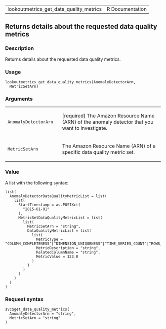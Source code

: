 <table style="width: 100%;">
<tbody>
<tr class="odd">
<td>lookoutmetrics_get_data_quality_metrics</td>
<td style="text-align: right;">R Documentation</td>
</tr>
</tbody>
</table>

## Returns details about the requested data quality metrics

### Description

Returns details about the requested data quality metrics.

### Usage

    lookoutmetrics_get_data_quality_metrics(AnomalyDetectorArn,
      MetricSetArn)

### Arguments

<table>
<colgroup>
<col style="width: 35%" />
<col style="width: 65%" />
</colgroup>
<tbody>
<tr class="odd">
<td><code
id="lookoutmetrics_get_data_quality_metrics_:_AnomalyDetectorArn">AnomalyDetectorArn</code></td>
<td><p>[required] The Amazon Resource Name (ARN) of the anomaly detector
that you want to investigate.</p></td>
</tr>
<tr class="even">
<td><code
id="lookoutmetrics_get_data_quality_metrics_:_MetricSetArn">MetricSetArn</code></td>
<td><p>The Amazon Resource Name (ARN) of a specific data quality metric
set.</p></td>
</tr>
</tbody>
</table>

### Value

A list with the following syntax:

    list(
      AnomalyDetectorDataQualityMetricList = list(
        list(
          StartTimestamp = as.POSIXct(
            "2015-01-01"
          ),
          MetricSetDataQualityMetricList = list(
            list(
              MetricSetArn = "string",
              DataQualityMetricList = list(
                list(
                  MetricType = "COLUMN_COMPLETENESS"|"DIMENSION_UNIQUENESS"|"TIME_SERIES_COUNT"|"ROWS_PROCESSED"|"ROWS_PARTIAL_COMPLIANCE"|"INVALID_ROWS_COMPLIANCE"|"BACKTEST_TRAINING_DATA_START_TIME_STAMP"|"BACKTEST_TRAINING_DATA_END_TIME_STAMP"|"BACKTEST_INFERENCE_DATA_START_TIME_STAMP"|"BACKTEST_INFERENCE_DATA_END_TIME_STAMP",
                  MetricDescription = "string",
                  RelatedColumnName = "string",
                  MetricValue = 123.0
                )
              )
            )
          )
        )
      )
    )

### Request syntax

    svc$get_data_quality_metrics(
      AnomalyDetectorArn = "string",
      MetricSetArn = "string"
    )
